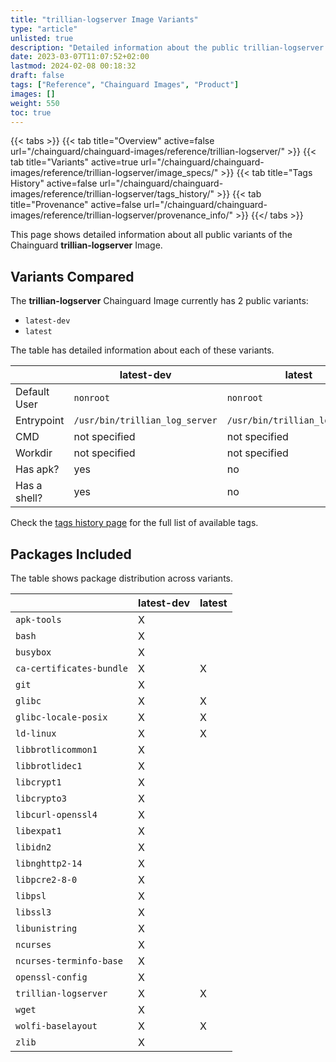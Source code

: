 ```yaml
---
title: "trillian-logserver Image Variants"
type: "article"
unlisted: true
description: "Detailed information about the public trillian-logserver Chainguard Image variants"
date: 2023-03-07T11:07:52+02:00
lastmod: 2024-02-08 00:18:32
draft: false
tags: ["Reference", "Chainguard Images", "Product"]
images: []
weight: 550
toc: true
---
```


{{< tabs >}}
{{< tab title="Overview" active=false url="/chainguard/chainguard-images/reference/trillian-logserver/" >}}
{{< tab title="Variants" active=true url="/chainguard/chainguard-images/reference/trillian-logserver/image_specs/" >}}
{{< tab title="Tags History" active=false url="/chainguard/chainguard-images/reference/trillian-logserver/tags_history/" >}}
{{< tab title="Provenance" active=false url="/chainguard/chainguard-images/reference/trillian-logserver/provenance_info/" >}}
{{</ tabs >}}

This page shows detailed information about all public variants of the Chainguard **trillian-logserver** Image.

## Variants Compared
The **trillian-logserver** Chainguard Image currently has 2 public variants: 

- `latest-dev`
- `latest`

The table has detailed information about each of these variants.

|              | latest-dev                     | latest                         |
|--------------|--------------------------------|--------------------------------|
| Default User | `nonroot`                      | `nonroot`                      |
| Entrypoint   | `/usr/bin/trillian_log_server` | `/usr/bin/trillian_log_server` |
| CMD          | not specified                  | not specified                  |
| Workdir      | not specified                  | not specified                  |
| Has apk?     | yes                            | no                             |
| Has a shell? | yes                            | no                             |

Check the [tags history page](/chainguard/chainguard-images/reference/trillian-logserver/tags_history/) for the full list of available tags.

## Packages Included
The table shows package distribution across variants.

|                          | latest-dev | latest |
|--------------------------|------------|--------|
| `apk-tools`              | X          |        |
| `bash`                   | X          |        |
| `busybox`                | X          |        |
| `ca-certificates-bundle` | X          | X      |
| `git`                    | X          |        |
| `glibc`                  | X          | X      |
| `glibc-locale-posix`     | X          | X      |
| `ld-linux`               | X          | X      |
| `libbrotlicommon1`       | X          |        |
| `libbrotlidec1`          | X          |        |
| `libcrypt1`              | X          |        |
| `libcrypto3`             | X          |        |
| `libcurl-openssl4`       | X          |        |
| `libexpat1`              | X          |        |
| `libidn2`                | X          |        |
| `libnghttp2-14`          | X          |        |
| `libpcre2-8-0`           | X          |        |
| `libpsl`                 | X          |        |
| `libssl3`                | X          |        |
| `libunistring`           | X          |        |
| `ncurses`                | X          |        |
| `ncurses-terminfo-base`  | X          |        |
| `openssl-config`         | X          |        |
| `trillian-logserver`     | X          | X      |
| `wget`                   | X          |        |
| `wolfi-baselayout`       | X          | X      |
| `zlib`                   | X          |        |

